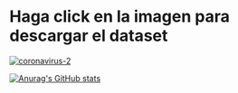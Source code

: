 # Haga click en la imagen para descargar el dataset

[![coronavirus-2](https://github.com/AndresFelipeMunozAguilar/Proyecto-Final-Estadistica/assets/74680151/2f0935a6-6c24-49a8-98c3-0e3caef98b89)](https://www.datos.gov.co/Salud-y-Protecci-n-Social/Casos-positivos-de-COVID-19-en-Colombia-/gt2j-8ykr/about_data)



[![Anurag's GitHub stats](https://github-readme-stats.vercel.app/api?username=AndresFelipeMunozAguilar)](https://github.com/AndresFelipeMunozAguilar/github-readme-stats)
